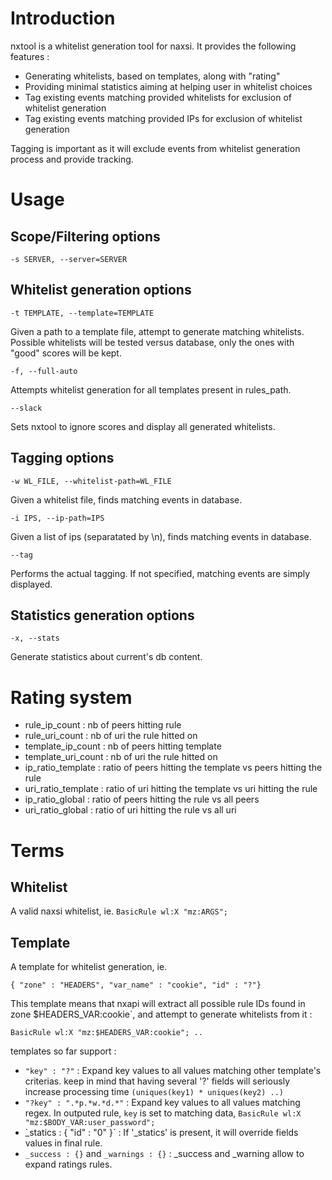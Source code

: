 # Introduction

nxtool is a whitelist generation tool for naxsi.
It provides the following features :
  * Generating whitelists, based on templates, along with "rating"
  * Providing minimal statistics aiming at helping user in whitelist choices
  * Tag existing events matching provided whitelists for exclusion of whitelist generation
  * Tag existing events matching provided IPs for exclusion of whitelist generation

Tagging is important as it will exclude events from whitelist generation process and provide tracking.

# Usage

## Scope/Filtering options

`-s SERVER, --server=SERVER`


## Whitelist generation options

`-t TEMPLATE, --template=TEMPLATE`

Given a path to a template file, attempt to generate matching whitelists.
Possible whitelists will be tested versus database, only the ones with "good" scores will be kept.

`-f, --full-auto`

Attempts whitelist generation for all templates present in rules_path.

`--slack`

Sets nxtool to ignore scores and display all generated whitelists.


## Tagging options

`-w WL_FILE, --whitelist-path=WL_FILE`

Given a whitelist file, finds matching events in database.

`-i IPS, --ip-path=IPS`

Given a list of ips (separatated by \n), finds matching events in database.

`--tag`

Performs the actual tagging. If not specified, matching events are simply displayed.


## Statistics generation options

`-x, --stats`

Generate statistics about current's db content.


# Rating system

  * rule_ip_count : nb of peers hitting rule
  * rule_uri_count : nb of uri the rule hitted on
  * template_ip_count : nb of peers hitting template
  * template_uri_count : nb of uri the rule  hitted on
  * ip_ratio_template : ratio of peers hitting the template vs peers hitting the rule
  * uri_ratio_template : ratio of uri hitting the template vs uri hitting the rule
  * ip_ratio_global : ratio of peers hitting the rule vs all peers
  * uri_ratio_global : ratio of uri hitting the rule vs all uri

# Terms

## Whitelist

A valid naxsi whitelist, ie. `BasicRule wl:X "mz:ARGS";`

## Template

A template for whitelist generation, ie. 

`
{
"zone" : "HEADERS",
"var_name" : "cookie",
"id" : "?"}
`

This template means that nxapi will extract all possible rule IDs found in zone ̀$HEADERS_VAR:cookie`,
and attempt to generate whitelists from it :

`
BasicRule wl:X "mz:$HEADERS_VAR:cookie";
..
`

templates so far support :
  * `"key" : "?"` : Expand key values to all values matching other template's criterias.
    keep in mind that having several '?' fields will seriously increase processing time `(uniques(key1) * uniques(key2) ..)`
  * `"?key" : ".*p.*w.*d.*"` : Expand key values to all values matching regex.
    In outputed rule, `key` is set to matching data, `BasicRule wl:X "mz:$BODY_VAR:user_password";`
  * ̀_statics : { "id" : "0" }` : If '_statics' is present, it will override fields values in final rule.
  * `_success : {}` and `_warnings : {}` : _success and _warning allow to expand ratings rules.



